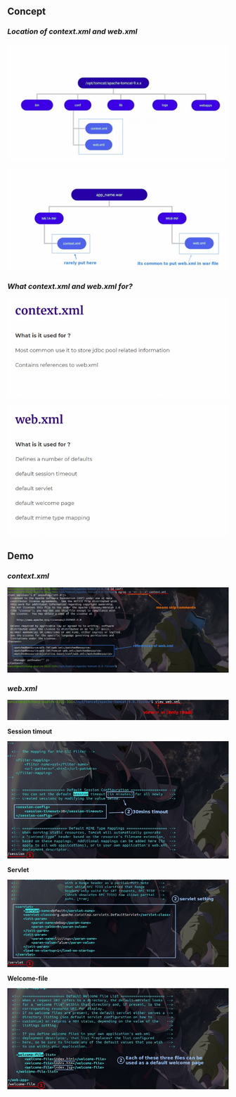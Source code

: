 ## **Concept**

### _Location of context.xml and web.xml_

![Alt where](pic/01.jpg)

![Alt can be in the war](pic/02.jpg)

### _What context.xml and web.xml for?_

![Alt context.xml for](pic/03.jpg)

![Alt web.xml for](pic/04.jpg)

## **Demo**

### _context.xml_

![Alt demo: context.xml](pic/05.jpg)

### _web.xml_

![Alt demo: view web.xml](pic/06.jpg)

**Session timout**

![Alt demo: session](pic/07.jpg)

**Servlet**

![Alt demo: servlet](pic/08.jpg)

**Welcome-file**

![Alt demo: welcome-file](pic/09.jpg)
